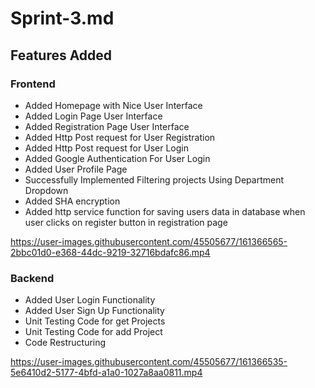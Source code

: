 # Sprint-3.md
## Features Added

### Frontend
- Added Homepage with Nice User Interface
- Added Login Page User Interface
- Added Registration Page User Interface
- Added Http Post request for User Registration
- Added Http Post request for User Login
- Added Google Authentication For User Login
- Added User Profile Page
- Successfully Implemented Filtering projects Using Department Dropdown
- Added SHA encryption
- Added http service function for saving users data in database when user clicks on register button in registration page



https://user-images.githubusercontent.com/45505677/161366565-2bbc01d0-e368-44dc-9219-32716bdafc86.mp4



### Backend
- Added User Login Functionality
- Added User Sign Up Functionality
- Unit Testing Code for get Projects
- Unit Testing Code for add Project
- Code Restructuring



https://user-images.githubusercontent.com/45505677/161366535-5e6410d2-5177-4bfd-a1a0-1027a8aa0811.mp4

